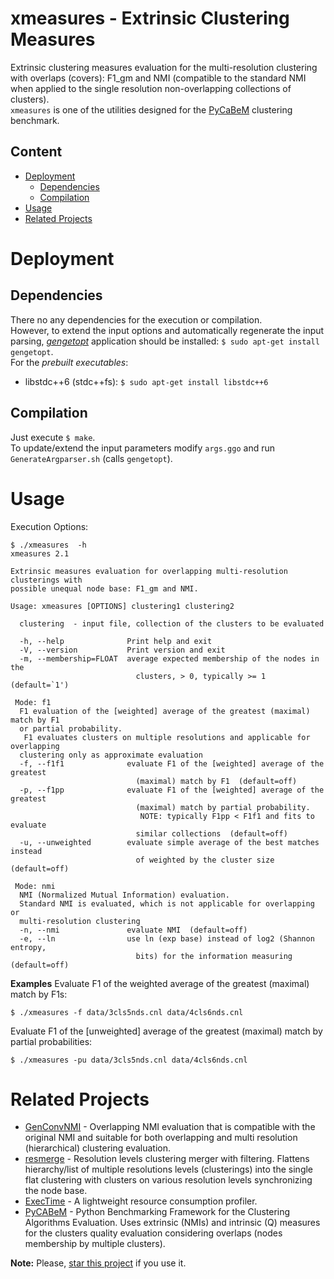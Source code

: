 # xmeasures - Extrinsic Clustering Measures
Extrinsic clustering measures evaluation for the multi-resolution clustering with overlaps (covers): F1_gm and NMI (compatible to the standard NMI when applied to the single resolution non-overlapping collections of clusters).  
`xmeasures` is one of the utilities designed for the [PyCaBeM](https://github.com/eXascaleInfolab/PyCABeM) clustering benchmark.

## Content
- [Deployment](#deployment)
	- [Dependencies](#dependencies)
	- [Compilation](#compilation)
- [Usage](#usage)
- [Related Projects](#related-projects)

# Deployment

## Dependencies
There no any dependencies for the execution or compilation.  
However, to extend the input options and automatically regenerate the input parsing,
[*gengetopt*](https://www.gnu.org/software/gengetopt) application should be installed: `$ sudo apt-get install gengetopt`.  
For the *prebuilt executables*:
- libstdc++6 (stdc++fs): `$ sudo apt-get install libstdc++6`

## Compilation
Just execute `$ make`.  
To update/extend the input parameters modify `args.ggo` and run `GenerateArgparser.sh` (calls `gengetopt`).

# Usage
Execution Options:
```
$ ./xmeasures  -h
xmeasures 2.1

Extrinsic measures evaluation for overlapping multi-resolution clusterings with
possible unequal node base: F1_gm and NMI.

Usage: xmeasures [OPTIONS] clustering1 clustering2

  clustering  - input file, collection of the clusters to be evaluated

  -h, --help              Print help and exit
  -V, --version           Print version and exit
  -m, --membership=FLOAT  average expected membership of the nodes in the
                            clusters, > 0, typically >= 1  (default=`1')

 Mode: f1
  F1 evaluation of the [weighted] average of the greatest (maximal) match by F1
  or partial probability.
   F1 evaluates clusters on multiple resolutions and applicable for overlapping
  clustering only as approximate evaluation
  -f, --f1f1              evaluate F1 of the [weighted] average of the greatest
                            (maximal) match by F1  (default=off)
  -p, --f1pp              evaluate F1 of the [weighted] average of the greatest
                            (maximal) match by partial probability.
                             NOTE: typically F1pp < F1f1 and fits to evaluate
                            similar collections  (default=off)
  -u, --unweighted        evaluate simple average of the best matches instead
                            of weighted by the cluster size  (default=off)

 Mode: nmi
  NMI (Normalized Mutual Information) evaluation.
  Standard NMI is evaluated, which is not applicable for overlapping or
  multi-resolution clustering
  -n, --nmi               evaluate NMI  (default=off)
  -e, --ln                use ln (exp base) instead of log2 (Shannon entropy,
                            bits) for the information measuring  (default=off)
```

**Examples**
Evaluate F1 of the weighted average of the greatest (maximal) match by F1s:
```
$ ./xmeasures -f data/3cls5nds.cnl data/4cls6nds.cnl
```

Evaluate F1 of the [unweighted] average of the greatest (maximal) match by partial probabilities:
```
$ ./xmeasures -pu data/3cls5nds.cnl data/4cls6nds.cnl
```

# Related Projects
- [GenConvNMI](https://github.com/eXascaleInfolab/GenConvNMI) - Overlapping NMI evaluation that is compatible with the original NMI and suitable for both overlapping and multi resolution (hierarchical) clustering evaluation.
- [resmerge](https://github.com/eXascaleInfolab/resmerge)  - Resolution levels clustering merger with filtering. Flattens hierarchy/list of multiple resolutions levels (clusterings) into the single flat clustering with clusters on various resolution levels synchronizing the node base.
- [ExecTime](https://bitbucket.org/lumais/exectime/)  - A lightweight resource consumption profiler.
- [PyCABeM](https://github.com/eXascaleInfolab/PyCABeM) - Python Benchmarking Framework for the Clustering Algorithms Evaluation. Uses extrinsic (NMIs) and intrinsic (Q) measures for the clusters quality evaluation considering overlaps (nodes membership by multiple clusters).

**Note:** Please, [star this project](https://github.com/eXascaleInfolab/xmeasures) if you use it.

